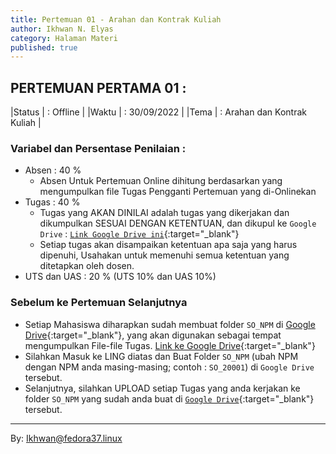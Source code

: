```yaml
---
title: Pertemuan 01 - Arahan dan Kontrak Kuliah 
author: Ikhwan N. Elyas
category: Halaman Materi
published: true
---
```


## PERTEMUAN PERTAMA 01 :

|Status  | : Offline                    |
|Waktu   | : 30/09/2022                 |
|Tema    | : Arahan dan Kontrak Kuliah  |



### Variabel dan Persentase Penilaian :
- Absen  : 40 %
    - Absen Untuk Pertemuan Online dihitung berdasarkan yang mengumpulkan file Tugas Pengganti Pertemuan yang di-Onlinekan
- Tugas  : 40 %
    - Tugas yang AKAN DINILAI adalah tugas yang dikerjakan dan dikumpulkan SESUAI DENGAN KETENTUAN, dan dikupul ke `Google Drive` : [`Link Google Drive ini`](https://drive.google.com/drive/folders/1BhhJrvBiiE0DQAQI6j4cKj4OUsIfUH4p?usp=sharing){:target="_blank"}
    - Setiap tugas akan disampaikan ketentuan apa saja yang harus dipenuhi, Usahakan untuk memenuhi semua ketentuan yang ditetapkan oleh dosen.
- UTS dan UAS : 20 % (UTS 10% dan UAS 10%)

###  Sebelum ke Pertemuan Selanjutnya 

- Setiap Mahasiswa diharapkan sudah membuat folder `SO_NPM` di [Google Drive](https://drive.google.com/drive/folders/1BhhJrvBiiE0DQAQI6j4cKj4OUsIfUH4p?usp=sharing){:target="_blank"}, yang akan digunakan sebagai tempat mengumpulkan File-file Tugas. [Link ke Google Drive](https://drive.google.com/drive/folders/1BhhJrvBiiE0DQAQI6j4cKj4OUsIfUH4p?usp=sharing){:target="_blank"}
- Silahkan Masuk ke LING diatas dan Buat Folder `SO_NPM` (ubah NPM dengan NPM anda masing-masing; contoh : `SO_20001`) di `Google Drive`  tersebut.
- Selanjutnya, silahkan UPLOAD setiap Tugas yang anda kerjakan ke folder `SO_NPM` yang sudah anda buat di [`Google Drive`](https://drive.google.com/drive/folders/1BhhJrvBiiE0DQAQI6j4cKj4OUsIfUH4p?usp=sharing){:target="_blank"} tersebut.




***
By: Ikhwan@fedora37.linux